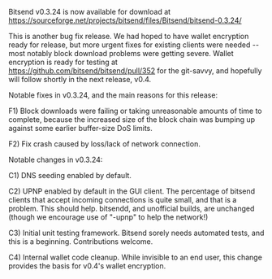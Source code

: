 ﻿Bitsend v0.3.24 is now available for download at
https://sourceforge.net/projects/bitsend/files/Bitsend/bitsend-0.3.24/

This is another bug fix release.  We had hoped to have wallet encryption ready for release, but more urgent fixes for existing clients were needed -- most notably block download problems were getting severe.  Wallet encryption is ready for testing at https://github.com/bitsend/bitsend/pull/352 for the git-savvy, and hopefully will follow shortly in the next release, v0.4.

Notable fixes in v0.3.24, and the main reasons for this release:

F1) Block downloads were failing or taking unreasonable amounts of time to complete, because the increased size of the block chain was bumping up against some earlier buffer-size DoS limits.

F2) Fix crash caused by loss/lack of network connection.

Notable changes in v0.3.24:

C1) DNS seeding enabled by default.

C2) UPNP enabled by default in the GUI client.  The percentage of bitsend clients that accept incoming connections is quite small, and that is a problem.  This should help.  bitsendd, and unofficial builds, are unchanged (though we encourage use of "-upnp" to help the network!)

C3) Initial unit testing framework.  Bitsend sorely needs automated tests, and this is a beginning.  Contributions welcome.

C4) Internal wallet code cleanup.  While invisible to an end user, this change provides the basis for v0.4's wallet encryption.
